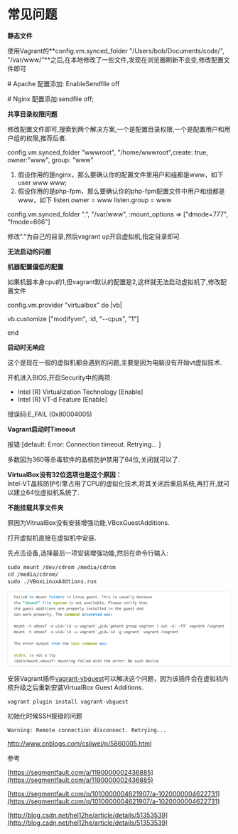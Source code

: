 # 常见问题

**静态文件**

使用Vagrant的**config.vm.synced\_folder "/Users/bob/Documents/code/", "/var/www/“**之后,在本地修改了一些文件,发现在浏览器刷新不会变,修改配置文件即可

\# Apache 配置添加: EnableSendfile off

\# Nginx 配置添加:sendfile off;

**共享目录权限问题**

修改配置文件即可,搜索到两个解决方案,一个是配置目录权限,一个是配置用户和用户组的权限,推荐后者.

config.vm.synced\_folder "wwwroot", "/home/wwwroot",create: true, owner:"www", group: "www"

1. 假设你用的是nginx，那么要确认你的配置文件里用户和组都是www，如下user www www;
2. 假设你用的是php-fpm，那么要确认你的php-fpm配置文件中用户和组都是www，如下
   listen.owner = www
   listen.group = www

config.vm.synced\_folder ".", "/var/www", :mount\_options =&gt; \["dmode=777", "fmode=666"\]

修改"."为自己的目录,然后vagrant up开启虚拟机,指定目录即可.

**无法启动的问题**

**机器配置偏低的配置**

如果机器本身cpu的1,但vagrant默认的配置是2,这样就无法启动虚拟机了,修改配置文件

config.vm.provider "virtualbox" do \|vb\|

vb.customize \["modifyvm", :id, "--cpus", "1"\]

end

**启动时无响应**

这个是现在一般的虚拟机都会遇到的问题,主要是因为电脑没有开始vt虚拟技术.

开机进入BIOS,开启Security中的两项:

* Intel \(R\) Virtualization Technology \[Enable\]
* Intel \(R\) VT-d Feature \[Enable\]

错误码:E\_FAIL \(0x80004005\)

**Vagrant启动时Timeout**

报错:\[default: Error: Connection timeout. Retrying... \]

多数因为360等杀毒软件的晶核防护禁用了64位,关闭就可以了.

**VirtualBox没有32位选项也是这个原因：**  
 Intel-VT晶核防护引擎占用了CPU的虚拟化技术,将其关闭后重启系统,再打开,就可以建立64位虚拟机系统了.

**不能挂载共享文件夹**

原因为VitrualBox没有安装增强功能,VBoxGuestAdditions.

打开虚拟机直接在虚拟机中安装.

先点击设备,选择最后一项安装增强功能,然后在命令行输入:

```
sudo mount /dev/cdrom /media/cdrom
cd /media/cdrom/
sudo ./VBoxLinuxAddtions.run
```

![](/assets/vagrant_err1.png)

安装Vagrant插件[vagrant-vbguest](https://github.com/dotless-de/vagrant-vbguest)可以解决这个问题，因为该插件会在虚拟机内核升级之后重新安装VirtualBox Guest Additions.

```
vagrant plugin install vagrant-vbguest
```

初始化时候SSH报错的问题

```
Warning: Remote connection disconnect. Retrying...
```

http://www.cnblogs.com/csliwei/p/5860005.html

参考

[https://segmentfault.com/a/1190000002436885](https://segmentfault.com/a/1190000002436885)

[https://segmentfault.com/q/1010000004621907/a-1020000004622731](https://segmentfault.com/q/1010000004621907/a-1020000004622731)

[http://blog.csdn.net/hel12he/article/details/51353539](http://blog.csdn.net/hel12he/article/details/51353539)

